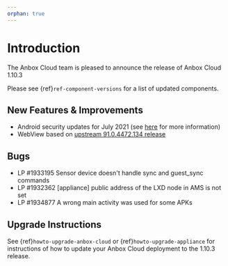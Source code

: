 ```yaml
---
orphan: true
---
```

# Introduction

The Anbox Cloud team is pleased to announce the release of Anbox Cloud 1.10.3

Please see {ref}`ref-component-versions` for a list of updated components.

## New Features & Improvements

* Android security updates for July 2021 (see [here](https://source.android.com/security/bulletin/2021-07-01) for more information)
* WebView based on [upstream 91.0.4472.134 release](https://chromereleases.googleblog.com/2021/06/chrome-for-android-update_0579445428.html)

## Bugs

* LP #1933195 Sensor device doesn't handle sync and guest_sync commands
* LP #1932362 [appliance] public address of the LXD node in AMS is not set
* LP #1934877 A wrong main activity was used for some APKs

## Upgrade Instructions

See {ref}`howto-upgrade-anbox-cloud` or {ref}`howto-upgrade-appliance` for instructions of how to update your Anbox Cloud deployment to the 1.10.3 release.